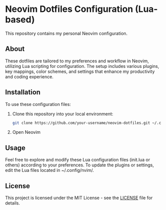 # Neovim Dotfiles Configuration (Lua-based)

This repository contains my personal Neovim configuration.

## About

These dotfiles are tailored to my preferences and workflow in Neovim, utilizing Lua scripting for configuration. The setup includes various plugins, key mappings, color schemes, and settings that enhance my productivity and coding experience.

## Installation

To use these configuration files:

1. Clone this repository into your local environment:

   ```bash
   git clone https://github.com/your-username/neovim-dotfiles.git ~/.config/nvim

   ```

2. Open Neovim

## Usage

Feel free to explore and modify these Lua configuration files (init.lua or others) according to your preferences. To update the plugins or settings, edit the Lua files located in ~/.config/nvim/.

## License

This project is licensed under the MIT License - see the [LICENSE](LICENSE) file for details.
